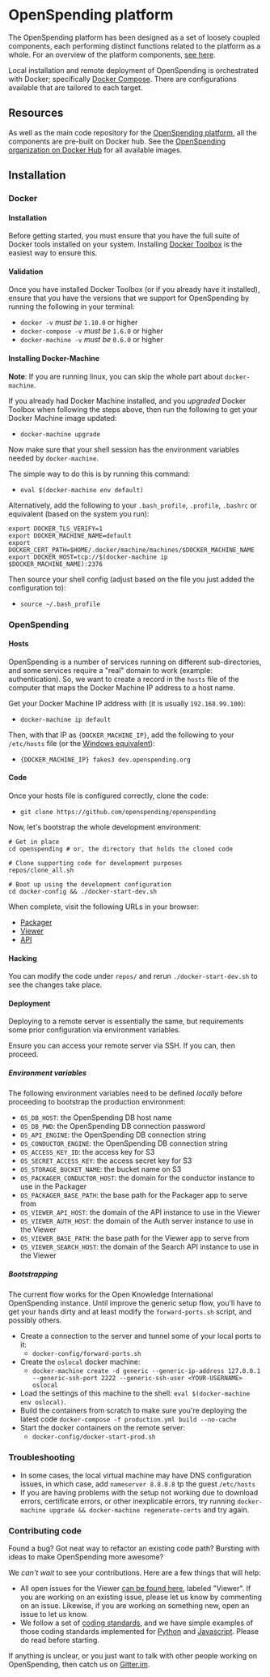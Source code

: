 # OpenSpending platform

The OpenSpending platform has been designed as a set of loosely coupled components, each performing distinct functions related to the platform as a whole. For an overview of the platform components, [see here](../developer/).

Local installation and remote deployment of OpenSpending is orchestrated with Docker; specifically [Docker Compose](https://docs.docker.com/compose/). There are configurations available that are tailored to each target.

## Resources

As well as the main code repository for the [OpenSpending platform](https://github.com/openspending/openspending), all the components are pre-built on Docker hub. See the [OpenSpending organization on Docker Hub](https://hub.docker.com/u/openspending/) for all available images.

## Installation

### Docker

#### Installation

Before getting started, you must ensure that you have the full suite of Docker tools installed on your system. Installing [Docker Toolbox](https://www.docker.com/products/docker-toolbox) is the easiest way to ensure this.

#### Validation

Once you have installed Docker Toolbox (or if you already have it installed), ensure that you have the versions that we support for OpenSpending by running the following in your terminal:

- `docker -v` *must be* `1.10.0` or higher
- `docker-compose -v` *must be* `1.6.0` or higher
- `docker-machine -v` *must be* `0.6.0` or higher

#### Installing Docker-Machine

__Note__: If you are running linux, you can skip the whole part about `docker-machine`.

If you already had Docker Machine installed, and you *upgraded* Docker Toolbox when following the steps above, then run the following to get your Docker Machine image updated:

- `docker-machine upgrade`

Now make sure that your shell session has the environment variables needed by `docker-machine`.

The simple way to do this is by running this command:

- `eval $(docker-machine env default)`

Alternatively, add the following to your `.bash_profile`, `.profile`, `.bashrc` or equivalent (based on the system you run):

```
export DOCKER_TLS_VERIFY=1
export DOCKER_MACHINE_NAME=default
export DOCKER_CERT_PATH=$HOME/.docker/machine/machines/$DOCKER_MACHINE_NAME
export DOCKER_HOST=tcp://$(docker-machine ip $DOCKER_MACHINE_NAME):2376
```

Then source your shell config (adjust based on the file you just added the configuration to):

- `source ~/.bash_profile`

### OpenSpending

#### Hosts

OpenSpending is a number of services running on different sub-directories, and some services require a "real" domain to work (example: authentication). So, we want to create a record in the `hosts` file of the computer that maps the Docker Machine IP address to a host name.

Get your Docker Machine IP address with (it is usually `192.168.99.100`):

- `docker-machine ip default`

Then, with that IP as `{DOCKER_MACHINE_IP}`, add the following to your `/etc/hosts` file (or the [Windows equivalent](http://superuser.com/questions/525688/whats-the-windows-equivalent-of-etc-hosts)):

- `{DOCKER_MACHINE_IP} fakes3 dev.openspending.org`

#### Code

Once your hosts file is configured correctly, clone the code:

- `git clone https://github.com/openspending/openspending`

Now, let's bootstrap the whole development environment:

```
# Get in place
cd openspending # or, the directory that holds the cloned code

# Clone supporting code for development purposes
repos/clone_all.sh

# Boot up using the development configuration
cd docker-config && ./docker-start-dev.sh
```

When complete, visit the following URLs in your browser:

- [Packager](http://dev.openspending.org/packager)
- [Viewer](http://dev.openspending.org/viewer)
- [API](http://dev.openspending.org/api)

#### Hacking

You can modify the code under `repos/` and rerun `./docker-start-dev.sh` to see the changes take place.

#### Deployment

Deploying to a remote server is essentially the same, but requirements some prior configuration via environment variables.

Ensure you can access your remote server via SSH. If you can, then proceed.

##### Environment variables

The following environment variables need to be defined *locally* before proceeding to bootstrap the production environment:

- `OS_DB_HOST`: the OpenSpending DB host name
- `OS_DB_PWD`: the OpenSpending DB connection password
- `OS_API_ENGINE`: the OpenSpending DB connection string
- `OS_CONDUCTOR_ENGINE`: the OpenSpending DB connection string
- `OS_ACCESS_KEY_ID`: the access key for S3
- `OS_SECRET_ACCESS_KEY`: the access secret key for S3
- `OS_STORAGE_BUCKET_NAME`: the bucket name on S3
- `OS_PACKAGER_CONDUCTOR_HOST`: the domain for the conductor instance to use in the Packager
- `OS_PACKAGER_BASE_PATH`: the base path for the Packager app to serve from
- `OS_VIEWER_API_HOST`: the domain of the API instance to use in the Viewer
- `OS_VIEWER_AUTH_HOST`: the domain of the Auth server instance to use in the Viewer
- `OS_VIEWER_BASE_PATH`: the base path for the Viewer app to serve from
- `OS_VIEWER_SEARCH_HOST`: the domain of the Search API instance to use in the Viewer

##### Bootstrapping

The current flow works for the Open Knowledge International OpenSpending instance. Until improve the generic setup flow, you'll have to get your hands dirty and at least modify the `forward-ports.sh` script, and possibly others.

- Create a connection to the server and tunnel some of your local ports to it:
  - `docker-config/forward-ports.sh`
- Create the `oslocal` docker machine:
    - `docker-machine create -d generic --generic-ip-address 127.0.0.1 --generic-ssh-port 2222 --generic-ssh-user <YOUR-USERNAME> oslocal`
- Load the settings of this machine to the shell: `eval $(docker-machine env oslocal)`.
- Build the containers from scratch to make sure you're deploying the latest code `docker-compose -f production.yml build --no-cache`
- Start the docker containers on the remote server:
    - `docker-config/docker-start-prod.sh`


### Troubleshooting

- In some cases, the local virtual machine may have DNS configuration issues, in which case, add `nameserver 8.8.8.8` tp the guest `/etc/hosts`
- If you are having problems with the setup not working due to download errors, certificate errors, or other inexplicable errors, try running `docker-machine upgrade && docker-machine regenerate-certs` and try again.

### Contributing code

Found a bug? Got neat way to refactor an existing code path? Bursting with ideas to make OpenSpending more awesome?

We *can't wait* to see your contributions. Here are a few things that will help:

- All open issues for the Viewer [can be found here](http://github.com/openspending/openspending/issues), labeled "Viewer". If you are working on an existing issue, please let us know by commenting on an issue. Likewise, if you are working on something new, open an issue to let us know.
- We follow a set of [coding standards](https://github.com/okfn/coding-standards), and we have simple examples of those coding standards implemented for [Python](https://github.com/okfn/oki-py) and [Javascript](https://github.com/okfn/oki-js). Please do read before starting.

If anything is unclear, or you just want to talk with other people working on OpenSpending, then catch us on [Gitter.im](http://gitter.im/openspending/chat).
